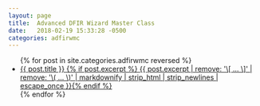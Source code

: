 ```yaml
---
layout: page
title:  Advanced DFIR Wizard Master Class
date:   2018-02-19 15:33:28 -0500
categories: adfirwmc
---
```


<ul class="post-list">
{% for post in site.categories.adfirwmc reversed %} 
  <li><article><a href="{{ site.url }}{{ post.url }}">{{ post.title }} {% if post.excerpt %} <span class="excerpt">{{ post.excerpt | remove: '\[ ... \]' | remove: '\( ... \)' | markdownify | strip_html | strip_newlines | escape_once }}</span>{% endif %}</a></article></li>
{% endfor %}
</ul>


 